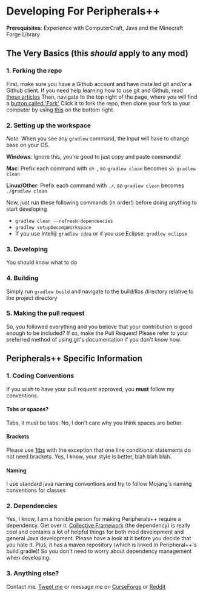 Developing For Peripherals++
============================

**Prerequisites**: Experience with ComputerCraft, Java and the Minecraft Forge Library

## The Very Basics (this *should* apply to any mod)

### 1. Forking the repo

First, make sure you have a Github account and have installed git and/or a Github client.
If you need help learning how to use git and Github, read [these articles](https://help.github.com/categories/bootcamp/)
Then, navigate to the top right of the page, where you will find a [button called 'Fork'](http://puu.sh/hjzjc/86344fcf3c.png)
Click it to fork the repo, then clone your fork to your computer by using [this](http://puu.sh/hjzx4/95c15c59e1.png) on the 
bottom right.

### 2. Setting up the workspace

*Note*: When you see any `gradlew` command, the input will have to change base on your OS.

**Windows**: Ignore this, you're good to just copy and paste commands!

**Mac**: Prefix each command with `sh `, so `gradlew clean` becomes `sh gradlew clean`

**Linux/Other**: Prefix each command with `./`, so `gradlew clean` becomes `./gradlew clean`

Now, just run these following commands (in order!) before doing anything to start developing

* `gradlew clean --refresh-dependencies`
* `gradlew setupDecompWorkspace`
* If you use Intellij: `gradlew idea` or if you use Eclipse: `gradlew eclipse`

### 3. Developing

You should know what to do

### 4. Building

Simply run `gradlew build` and navigate to the build/libs directory relative to the project directory

### 5. Making the pull request

So, you followed everything and you believe that your contribution is good enough to be included? If so, make the Pull Request!
Please refer to your preferred method of using git's documentation if you don't know how.

## Peripherals++ Specific Information

### 1. Coding Conventions

If you wish to have your pull request approved, you **must** follow my conventions.

#### Tabs or spaces?

Tabs, it must be tabs. No, I don't care why you think spaces are better.

#### Brackets

Please use [1tbs](http://en.wikipedia.org/wiki/Indent_style#Variant:_1TBS) with the exception that one line conditional
statements do not need brackets. Yes, I know, your style is better, blah blah blah.

#### Naming

I use standard java naming conventions and try to follow Mojang's naming conventions for classes

### 2. Dependencies

Yes, I know, I am a horrible person for making Peripherals++ require a dependency. Get over it. [Collective Framework](https://github.com/austinv11/CollectiveFramework)
(the dependency) is really cool and contains a lot of helpful things for both mod development and general Java development.
Please have a look at it before you decide that you hate it. Plus, it has a maven repository (which is linked in Peripheral++'s
build.gradle)! So you don't need to worry about dependency management when developing.

### 3. Anything else?

Contact me. [Tweet me](https://twitter.com/amanv111) or message me on [CurseForge](http://minecraft.curseforge.com/members/austinv11)
or [Reddit](https://www.reddit.com/user/austinv11)
